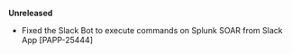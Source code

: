 **Unreleased**
* Fixed the Slack Bot to execute commands on Splunk SOAR from Slack App [PAPP-25444]

